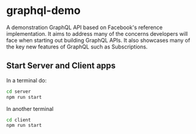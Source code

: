 # graphql-demo
A demonstration GraphQL API based on Facebook's reference implementation. It aims to address many of the concerns developers will face when starting out building GraphQL APIs. It also showcases many of the key new features of GraphQL such as Subscriptions.


## Start Server and Client apps

In a terminal do:

```bash
cd server
npm run start
```

In another terminal

```bash
cd client
npm run start
```



